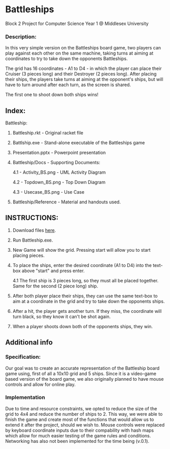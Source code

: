<h1> Battleships </h1>
Block 2 Project for Computer Science Year 1 @ Middlesex University 

<h3> Description: </h3>

  In this very simple version on the Battleships board game, two players can play against each other on the same machine, taking turns at aiming at coordinates to try to take down the opponents Battleships.
   
  The grid has 16 coordinates - A1 to D4 - in which the player can place their Cruiser (3 pieces long) and their Destroyer (2 pieces long). After placing their ships, the players take turns at aiming at the opponent's ships, but will have to turn around after each turn, as the screen is shared.
  
  The first one to shoot down both ships wins!

<h2> Index:</h2>

Battleship:
  1. Battleship.rkt - Original racket file
  2. Battlship.exe - Stand-alone executable of the Battleships game
  3. Presentation.pptx - Powerpoint presentation
  4. Battleship/Docs - Supporting Documents:
  
      4.1 - Activity_BS.png - UML Activity Diagram
      
      4.2 - Topdown_BS.png - Top Down Diagram
      
      4.3 - Usecase_BS.png - Use Case
  5. Battleship/Reference - Material and handouts used.


<h2> INSTRUCTIONS: </h2>


1. Download files <a href="https://github.com/guilhermemmeirelles/Battleship/releases/tag/v0.1-alpha">here</a>.

2. Run Battleship.exe.
  
3. New Game will show the grid. Pressing start will allow you to start placing pieces.
  
4. To place the ships, enter the desired coordinate (A1 to D4) into the text-box above "start" and press enter.
  
      4.1 The first ship is 3 pieces long, so they must all be placed together. Same for the second (2 piece long) ship.

5. After both player place their ships, they can use the same text-box to aim at a coordinate in the grid and try to take down the opponents ships.
 
6. After a hit, the player gets another turn. If they miss, the coordinate will turn black, so they know it can't be shot again.
  
7. When a player shoots down both of the opponents ships, they win.  
  
  
  
<h2> Additional info </h2>

  <h3>Specification: </h3>
  
  Our goal was to create an accurate representation of the Battleship board game using, first of all a 10x10 grid and 5 ships. 
  Since it is a video-game based version of the board game, we also originally planned to have mouse controls and allow for online play.
  
  <h3> Implementation </h3>
    
  Due to time and resource constraints, we opted to reduce the size of the grid to 4x4 and reduce the number of ships to 2. This way, we were able to finish the game and create most of the functions that would allow us to extend it after the project, should we wish to.
  Mouse controls were replaced by keyboard coordinate inputs due to their compability with hash maps which allow for much easier testing of the game rules and conditions.
  Networking has also not been implemented for the time being (v.0.1).
  
 
  
  
 

  
  
  
  
  
